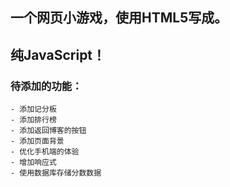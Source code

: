 ## 一个网页小游戏，使用HTML5写成。
## 纯JavaScript！

### 待添加的功能：
    - 添加记分板
    - 添加排行榜
    - 添加返回博客的按钮
    - 添加页面背景
    - 优化手机端的体验
    - 增加响应式
    - 使用数据库存储分数数据